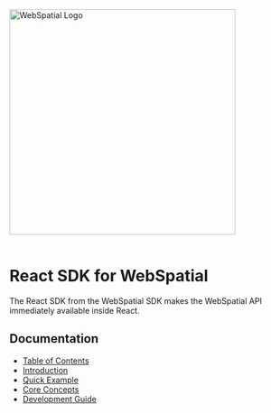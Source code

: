 <div align="left">
  <img src="../../docs/assets/logo.png" alt="WebSpatial Logo" width="400"/>
</div>
<br/>

# React SDK for WebSpatial

The React SDK from the WebSpatial SDK makes the WebSpatial API immediately available inside React.

## Documentation

- [Table of Contents](../../docs/en/README.md)
- [Introduction](../../docs/en/introduction/README.md)
- [Quick Example](../../docs/en/quick-start/README.md)
- [Core Concepts](../../docs/en/core-concepts/README.md)
- [Development Guide](../../docs/en/development-guide/README.md)
